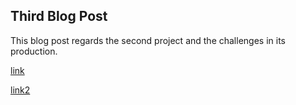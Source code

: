 ## Third Blog Post

This blog post regards the second project and the challenges in its production.

[link](https://cassioaumonti.github.io/basic/)

[link2](https://github.com/cassioaumonti/project2T)
